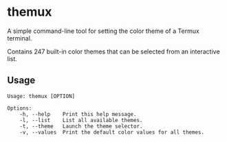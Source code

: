 # themux

A simple command-line tool for setting the color theme of a Termux terminal.

Contains 247 built-in color themes that can be selected from an interactive
list.

## Usage

```
Usage: themux [OPTION]

Options:
    -h, --help    Print this help message.
    -l, --list    List all available themes.
    -t, --theme   Launch the theme selector.
    -v, --values  Print the default color values for all themes.
```
